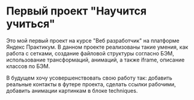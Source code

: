 # Первый проект "Научится учиться"  

Это мой первый проект на курсе "Веб разработчик" на платформе Яндекс Практикум. В данном проекте реализованы такие умения, как работа с сетками, создание файловой структуры согласно БЭМ, использование трансформаций, анимаций, а также iframe, описание классов по БЭМ.

В будущем хочу усовершенствовать свою работу так: добавить реальные контакты в футере проекта, сделать ссылки рабочими, добавить анимации картинкам в блоке techniques.